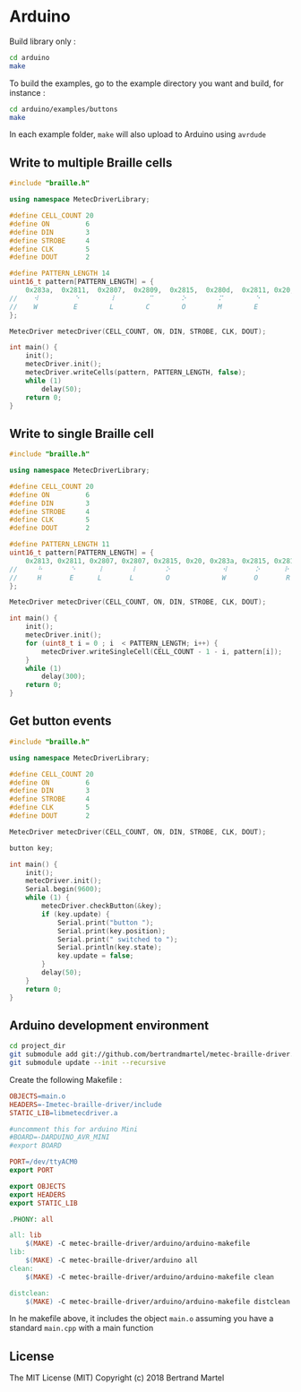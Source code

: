 # Arduino

Build library only :
```bash
cd arduino
make
```

To build the examples, go to the example directory you want and build, for instance :
```bash
cd arduino/examples/buttons
make
```

In each example folder, `make` will also upload to Arduino using `avrdude`

## Write to multiple Braille cells

```cpp
#include "braille.h"

using namespace MetecDriverLibrary;

#define CELL_COUNT 20
#define ON         6
#define DIN        3
#define STROBE     4
#define CLK        5
#define DOUT       2

#define PATTERN_LENGTH 14
uint16_t pattern[PATTERN_LENGTH] = {
    0x283a,  0x2811,  0x2807,  0x2809,  0x2815,  0x280d,  0x2811, 0x20,  0x2813, 0x2815, 0x280d, 0x2811, 0x20, 0x2816
//    ⠺         ⠑        ⠇        ⠉       ⠕        ⠍        ⠑             ⠓       ⠕       ⠍       ⠑             ⠖
//    W         E        L        C        O        M        E             H       O        M       E             !
};

MetecDriver metecDriver(CELL_COUNT, ON, DIN, STROBE, CLK, DOUT);

int main() {
    init();
    metecDriver.init();
    metecDriver.writeCells(pattern, PATTERN_LENGTH, false);
    while (1)
        delay(50);
    return 0;
}
```

## Write to single Braille cell

```cpp
#include "braille.h"

using namespace MetecDriverLibrary;

#define CELL_COUNT 20
#define ON         6
#define DIN        3
#define STROBE     4
#define CLK        5
#define DOUT       2

#define PATTERN_LENGTH 11
uint16_t pattern[PATTERN_LENGTH] = {
    0x2813, 0x2811, 0x2807, 0x2807, 0x2815, 0x20, 0x283a, 0x2815, 0x2817, 0x2807, 0x2819
//     ⠓       ⠑      ⠇       ⠇       ⠕             ⠺       ⠕      ⠗       ⠇      ⠙
//     H       E      L       L        O             W       O       R      L       D
};

MetecDriver metecDriver(CELL_COUNT, ON, DIN, STROBE, CLK, DOUT);

int main() {
    init();
    metecDriver.init();
    for (uint8_t i = 0 ; i  < PATTERN_LENGTH; i++) {
        metecDriver.writeSingleCell(CELL_COUNT - 1 - i, pattern[i]);
    }
    while (1)
        delay(300);
    return 0;
}
```

## Get button events

```cpp
#include "braille.h"

using namespace MetecDriverLibrary;

#define CELL_COUNT 20
#define ON         6
#define DIN        3
#define STROBE     4
#define CLK        5
#define DOUT       2

MetecDriver metecDriver(CELL_COUNT, ON, DIN, STROBE, CLK, DOUT);

button key;

int main() {
    init();
    metecDriver.init();
    Serial.begin(9600);
    while (1) {
        metecDriver.checkButton(&key);
        if (key.update) {
            Serial.print("button ");
            Serial.print(key.position);
            Serial.print(" switched to ");
            Serial.println(key.state);
            key.update = false;
        }
        delay(50);
    }
    return 0;
}
```

## Arduino development environment

```bash
cd project_dir
git submodule add git://github.com/bertrandmartel/metec-braille-driver.git
git submodule update --init --recursive
```

Create the following Makefile : 

```makefile
OBJECTS=main.o
HEADERS=-Imetec-braille-driver/include
STATIC_LIB=libmetecdriver.a

#uncomment this for arduino Mini
#BOARD=-DARDUINO_AVR_MINI
#export BOARD

PORT=/dev/ttyACM0
export PORT

export OBJECTS
export HEADERS
export STATIC_LIB

.PHONY: all

all: lib
	$(MAKE) -C metec-braille-driver/arduino/arduino-makefile
lib:
	$(MAKE) -C metec-braille-driver/arduino all
clean:
	$(MAKE) -C metec-braille-driver/arduino/arduino-makefile clean

distclean:
	$(MAKE) -C metec-braille-driver/arduino/arduino-makefile distclean
```

In he makefile above, it includes the object `main.o` assuming you have a standard `main.cpp` with a main function

## License

The MIT License (MIT) Copyright (c) 2018 Bertrand Martel
